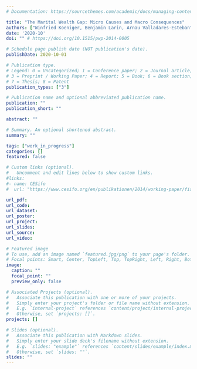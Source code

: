 ```yaml
---
# Documentation: https://sourcethemes.com/academic/docs/managing-content/

title: "The Marital Wealth Gap: Micro Causes and Macro Consequences"
authors: ["Winfried Koeniger, Benjamin Larin, Arnau Valladares-Esteban"]
date: '2020-10'
doi: "" # https://doi.org/10.1515/pwp-2014-0005

# Schedule page publish date (NOT publication's date).
publishDate: 2020-10-01

# Publication type.
# Legend: 0 = Uncategorized; 1 = Conference paper; 2 = Journal article;
# 3 = Preprint / Working Paper; 4 = Report; 5 = Book; 6 = Book section;
# 7 = Thesis; 8 = Patent
publication_types: ["3"]

# Publication name and optional abbreviated publication name.
publication: ""
publication_short: ""

abstract: ""

# Summary. An optional shortened abstract.
summary: ""

tags: ["work_in_progress"]
categories: []
featured: false

# Custom links (optional).
#   Uncomment and edit lines below to show custom links.
#links:
#- name: CESifo
#  url: "https://www.cesifo.org/en/publikationen/2014/working-paper/fiscal-autonomy-and-fiscal-sustainability-subnational-taxation-and"

url_pdf:
url_code:
url_dataset:
url_poster:
url_project:
url_slides:
url_source:
url_video:

# Featured image
# To use, add an image named `featured.jpg/png` to your page's folder.
# Focal points: Smart, Center, TopLeft, Top, TopRight, Left, Right, BottomLeft, Bottom, BottomRight.
image:
  caption: ""
  focal_point: ""
  preview_only: false

# Associated Projects (optional).
#   Associate this publication with one or more of your projects.
#   Simply enter your project's folder or file name without extension.
#   E.g. `internal-project` references `content/project/internal-project/index.md`.
#   Otherwise, set `projects: []`.
projects: []

# Slides (optional).
#   Associate this publication with Markdown slides.
#   Simply enter your slide deck's filename without extension.
#   E.g. `slides: "example"` references `content/slides/example/index.md`.
#   Otherwise, set `slides: ""`.
slides: ""
---
```

